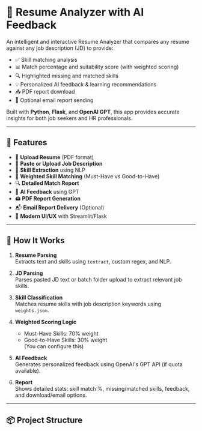 # 📄 Resume Analyzer with AI Feedback

An intelligent and interactive Resume Analyzer that compares any resume against any job description (JD) to provide:

- ✅ Skill matching analysis
- 📊 Match percentage and suitability score (with weighted scoring)
- 🔍 Highlighted missing and matched skills
- 💡 Personalized AI feedback & learning recommendations
- 📥 PDF report download
- 📧 Optional email report sending

Built with **Python**, **Flask**, and **OpenAI GPT**, this app provides accurate insights for both job seekers and HR professionals.

---

## 🚀 Features

- 📁 **Upload Resume** (PDF format)
- 📝 **Paste or Upload Job Description**
- 🧠 **Skill Extraction** using NLP
- 📐 **Weighted Skill Matching** (Must-Have vs Good-to-Have)
- 🔍 **Detailed Match Report**
- 🧾 **AI Feedback** using GPT
- 🖨️ **PDF Report Generation**
- 📬 **Email Report Delivery** (Optional)
- 🎨 **Modern UI/UX** with Streamlit/Flask

---

## 🧠 How It Works

1. **Resume Parsing**  
   Extracts text and skills using `textract`, custom regex, and NLP.

2. **JD Parsing**  
   Parses pasted JD text or batch folder upload to extract relevant job skills.

3. **Skill Classification**  
   Matches resume skills with job description keywords using `weights.json`.

4. **Weighted Scoring Logic**  
   - Must-Have Skills: 70% weight  
   - Good-to-Have Skills: 30% weight  
   (You can configure this)

5. **AI Feedback**  
   Generates personalized feedback using OpenAI's GPT API (if quota available).

6. **Report**  
   Shows detailed stats: skill match %, missing/matched skills, feedback, and download/email options.

---

## 📦 Project Structure

